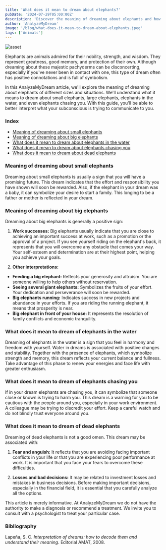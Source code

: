 ```yaml
---
title: 'What does it mean to dream about elephants?'
pubDate: '2024-07-29T05:00:00Z'
description: 'Discover the meaning of dreaming about elephants and how these dreams can reflect your achievements, concerns, and emotional state.'
author: 'AnalyzeMyDream'
image: '/blog/what-does-it-mean-to-dream-about-elephants.jpeg'
tags: ['Animals']
---
```


![asset](/blog/what-does-it-mean-to-dream-about-elephants.jpeg)

Elephants are animals admired for their nobility, strength, and wisdom. They represent greatness, good memory, and protection of their own. Although dreaming about these majestic pachyderms can be disconcerting, especially if you've never been in contact with one, this type of dream often has positive connotations and is full of symbolism.

In this AnalyzeMyDream article, we'll explore the meaning of dreaming about elephants of different sizes and situations. We'll understand what it means to dream about small elephants, large elephants, elephants in the water, and even elephants chasing you. With this guide, you'll be able to better interpret what your subconscious is trying to communicate to you.

### Index

- [Meaning of dreaming about small elephants](#meaning-of-dreaming-about-small-elephants)
- [Meaning of dreaming about big elephants](#meaning-of-dreaming-about-big-elephants)
- [What does it mean to dream about elephants in the water](#what-does-it-mean-to-dream-about-elephants-in-the-water)
- [What does it mean to dream about elephants chasing you](#what-does-it-mean-to-dream-about-elephants-chasing-you)
- [What does it mean to dream about dead elephants](#what-does-it-mean-to-dream-about-dead-elephants)

### Meaning of dreaming about small elephants

Dreaming about small elephants is usually a sign that you will have a promising future. This dream indicates that the effort and responsibility you have shown will soon be rewarded. Also, if the elephant in your dream was a baby, it can symbolize your desire to start a family. This longing to be a father or mother is reflected in your dream.

### Meaning of dreaming about big elephants

Dreaming about big elephants is generally a positive sign:

1. **Work successes:** Big elephants usually indicate that you are close to achieving an important success at work, such as a promotion or the approval of a project. If you see yourself riding on the elephant's back, it represents that you will overcome any obstacle that comes your way. Your self-esteem and determination are at their highest point, helping you achieve your goals.

2. **Other interpretations:**
- **Feeding a big elephant:** Reflects your generosity and altruism. You are someone willing to help others without reservation.
- **Seeing several giant elephants:** Symbolizes the fruits of your effort. Your dedication and perseverance will soon be rewarded.
- **Big elephants running:** Indicates success in new projects and abundance in your efforts. If you are riding the running elephant, it means that prosperity is near.
- **Big elephant in front of your house:** It represents the resolution of family conflicts and economic tranquility.

### What does it mean to dream of elephants in the water

Dreaming of elephants in the water is a sign that you feel in harmony and freedom with yourself. Water in dreams is associated with positive changes and stability. Together with the presence of elephants, which symbolize strength and memory, this dream reflects your current balance and fullness. Take advantage of this phase to renew your energies and face life with greater enthusiasm.

### What does it mean to dream of elephants chasing you

If in your dream elephants are chasing you, it can symbolize that someone close or known is trying to harm you. This dream is a warning for you to be cautious with the people around you, especially in your work environment. A colleague may be trying to discredit your effort. Keep a careful watch and do not blindly trust everyone around you. 

### What does it mean to dream of dead elephants

Dreaming of dead elephants is not a good omen. This dream may be associated with:

1. **Fear and anguish:** It reflects that you are avoiding facing important conflicts in your life or that you are experiencing poor performance at work. It is important that you face your fears to overcome these difficulties.

2. **Losses and bad decisions:** It may be related to investment losses and mistakes in business decisions. Before making important decisions, especially in the financial field, it is essential that you carefully analyze all the options.

This article is merely informative. At AnalyzeMyDream we do not have the authority to make a diagnosis or recommend a treatment. We invite you to consult with a psychologist to treat your particular case.

### Bibliography

Lapeña, S. C. *Interpretation of dreams: how to decode them and understand their meaning*. Editorial AMAT, 2008.